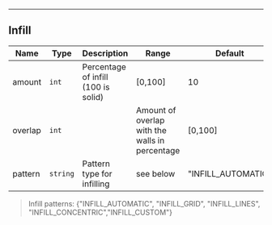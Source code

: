---
## Infill
| Name | Type | Description | Range | Default |
| ----- | -----| ------------| ------| --------|
| amount | <code>int</code>| Percentage of infill (100 is solid) | [0,100] | 10 |
| overlap | <code>int</code>| | Amount of overlap with the walls in percentage | [0,100] | 90 |
| pattern | <code>string</code>| Pattern type for infilling | see below | "INFILL\_AUTOMATIC" |


> Infill patterns: {"INFILL\_AUTOMATIC", "INFILL\_GRID", "INFILL\_LINES", "INFILL\_CONCENTRIC","INFILL\_CUSTOM"}
